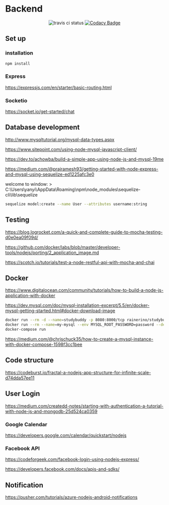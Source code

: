 # Backend

<div align=center>

![travis ci status](https://travis-ci.org/Rainerino/CPEN-321.svg?branch=backend)
[![Codacy Badge](https://api.codacy.com/project/badge/Grade/8c21d927da1d4ac0b30a041415aef552)](https://www.codacy.com/manual/Rainerino/CPEN-321?utm_source=github.com&amp;utm_medium=referral&amp;utm_content=Rainerino/CPEN-321&amp;utm_campaign=Badge_Grade)

</div>

## Set up

### installation
```bash
npm install 
```

### Express

https://expressjs.com/en/starter/basic-routing.html



### Socketio

https://socket.io/get-started/chat



## Database development 

http://www.mysqltutorial.org/mysql-data-types.aspx

https://www.sitepoint.com/using-node-mysql-javascript-client/

https://dev.to/achowba/build-a-simple-app-using-node-js-and-mysql-19me

https://medium.com/@prajramesh93/getting-started-with-node-express-and-mysql-using-sequelize-ed1225afc3e0

welcome to window: > C:\Users\yanyi\AppData\Roaming\npm\node_modules\sequelize-cli\lib\sequelize

```bash
sequelize model:create --name User --attributes username:string

```



## Testing

https://blog.logrocket.com/a-quick-and-complete-guide-to-mocha-testing-d0e0ea09f09d/

https://github.com/docker/labs/blob/master/developer-tools/nodejs/porting/2_application_image.md

 https://scotch.io/tutorials/test-a-node-restful-api-with-mocha-and-chai 




## Docker
https://www.digitalocean.com/community/tutorials/how-to-build-a-node-js-application-with-docker

https://dev.mysql.com/doc/mysql-installation-excerpt/5.5/en/docker-mysql-getting-started.html#docker-download-image

```bash
docker run --rm -d --name=studybuddy -p 8080:8000/tcp rainerino/studybuddy        
docker run --rm --name=my-mysql --env MYSQL_ROOT_PASSWORD=password --detach --publish 3306:3306 mysql:5.7.24
docker-compose run 
```

https://medium.com/@chrischuck35/how-to-create-a-mysql-instance-with-docker-compose-1598f3cc1bee



## Code structure

https://codeburst.io/fractal-a-nodejs-app-structure-for-infinite-scale-d74dda57ee11



## User Login

 https://medium.com/createdd-notes/starting-with-authentication-a-tutorial-with-node-js-and-mongodb-25d524ca0359 

### Google Calendar

 https://developers.google.com/calendar/quickstart/nodejs 

### Facebook API

 https://codeforgeek.com/facebook-login-using-nodejs-express/ 

 https://developers.facebook.com/docs/apis-and-sdks/ 



## Notification

 https://pusher.com/tutorials/azure-nodejs-android-notifications 



